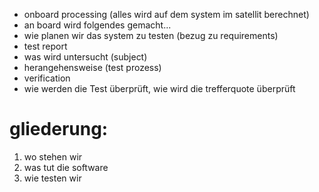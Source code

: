 - onboard processing (alles wird auf dem system im satellit berechnet)
- an board wird folgendes gemacht...
- wie planen wir das system zu testen (bezug zu requirements)
- test report
- was wird untersucht (subject)
- herangehensweise (test prozess)
- verification 
- wie werden die Test überprüft, wie wird die trefferquote überprüft

# gliederung:
1. wo stehen wir
2. was tut die software
3. wie testen wir
